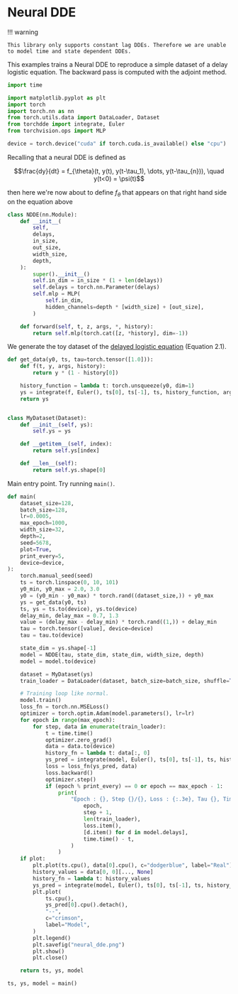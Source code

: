 # Neural DDE

!!! warning

    This library only supports constant lag DDEs. Therefore we are unable to model time and state dependent DDEs.

This examples trains a Neural DDE to reproduce a simple dataset of a delay logistic equation. The backward pass is computed with the adjoint method.

```python
import time

import matplotlib.pyplot as plt
import torch
import torch.nn as nn
from torch.utils.data import DataLoader, Dataset
from torchdde import integrate, Euler
from torchvision.ops import MLP

device = torch.device("cuda" if torch.cuda.is_available() else "cpu")
```

Recalling that a neural DDE is defined as

$$\frac{dy}{dt} = f_{\theta}(t, y(t), y(t-\tau_1), \dots, y(t-\tau_{n})), \quad y(t<0) = \psi(t)$$

then here we're now about to define $f_{\theta}$ that appears on that right hand side on the equation above

```python
class NDDE(nn.Module):
    def __init__(
        self,
        delays,
        in_size,
        out_size,
        width_size,
        depth,
    ):
        super().__init__()
        self.in_dim = in_size * (1 + len(delays))
        self.delays = torch.nn.Parameter(delays)
        self.mlp = MLP(
            self.in_dim,
            hidden_channels=depth * [width_size] + [out_size],
        )

    def forward(self, t, z, args, *, history):
        return self.mlp(torch.cat([z, *history], dim=-1))
```

We generate the toy dataset of the [delayed logistic equation](https://www.math.miami.edu/~ruan/MyPapers/Ruan-nato.pdf) (Equation 2.1).

```python
def get_data(y0, ts, tau=torch.tensor([1.0])):
    def f(t, y, args, history):
        return y * (1 - history[0])

    history_function = lambda t: torch.unsqueeze(y0, dim=1)
    ys = integrate(f, Euler(), ts[0], ts[-1], ts, history_function, args=None, dt0=ts[1]-ts[0], delays=tau)
    return ys


class MyDataset(Dataset):
    def __init__(self, ys):
        self.ys = ys

    def __getitem__(self, index):
        return self.ys[index]

    def __len__(self):
        return self.ys.shape[0]

```

Main entry point. Try running `main()`.

```python
def main(
    dataset_size=128,
    batch_size=128,
    lr=0.0005,
    max_epoch=1000,
    width_size=32,
    depth=2,
    seed=5678,
    plot=True,
    print_every=5,
    device=device,
):
    torch.manual_seed(seed)
    ts = torch.linspace(0, 10, 101)
    y0_min, y0_max = 2.0, 3.0
    y0 = (y0_min - y0_max) * torch.rand((dataset_size,)) + y0_max
    ys = get_data(y0, ts)
    ts, ys = ts.to(device), ys.to(device)
    delay_min, delay_max = 0.7, 1.3
    value = (delay_max - delay_min) * torch.rand((1,)) + delay_min
    tau = torch.tensor([value], device=device)
    tau = tau.to(device)

    state_dim = ys.shape[-1]
    model = NDDE(tau, state_dim, state_dim, width_size, depth)
    model = model.to(device)

    dataset = MyDataset(ys)
    train_loader = DataLoader(dataset, batch_size=batch_size, shuffle=True)

    # Training loop like normal.
    model.train()
    loss_fn = torch.nn.MSELoss()
    optimizer = torch.optim.Adam(model.parameters(), lr=lr)
    for epoch in range(max_epoch):
        for step, data in enumerate(train_loader):
            t = time.time()
            optimizer.zero_grad()
            data = data.to(device)
            history_fn = lambda t: data[:, 0]
            ys_pred = integrate(model, Euler(), ts[0], ts[-1], ts, history_fn, args=None, dt0=ts[1]-ts[0], delays=tau)
            loss = loss_fn(ys_pred, data)
            loss.backward()
            optimizer.step()
            if (epoch % print_every) == 0 or epoch == max_epoch - 1:
                print(
                    "Epoch : {}, Step {}/{}, Loss : {:.3e}, Tau {}, Time {}".format(
                        epoch,
                        step + 1,
                        len(train_loader),
                        loss.item(),
                        [d.item() for d in model.delays],
                        time.time() - t,
                    )
                )
    if plot:
        plt.plot(ts.cpu(), data[0].cpu(), c="dodgerblue", label="Real")
        history_values = data[0, 0][..., None]
        history_fn = lambda t: history_values
        ys_pred = integrate(model, Euler(), ts[0], ts[-1], ts, history_fn, args=None, dt0=ts[1]-ts[0], delays=tau)
        plt.plot(
            ts.cpu(),
            ys_pred[0].cpu().detach(),
            "--",
            c="crimson",
            label="Model",
        )
        plt.legend()
        plt.savefig("neural_dde.png")
        plt.show()
        plt.close()

    return ts, ys, model

ts, ys, model = main()
```

